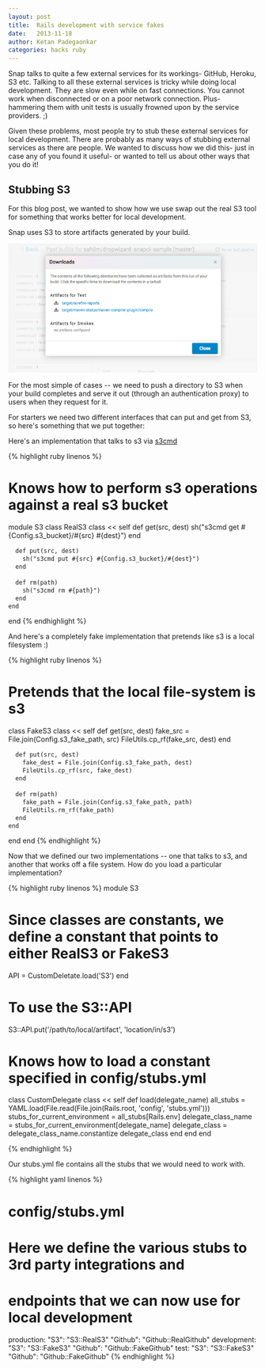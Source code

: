 ```yaml
---
layout: post
title:  Rails development with service fakes
date:   2013-11-18
author: Ketan Padegaonkar
categories: hacks ruby
---
```


Snap talks to quite a few external services for its workings- GitHub, Heroku, S3 etc. Talking to all these external services is tricky while doing local development. They are slow even while on fast connections. You cannot work when disconnected or on a poor network connection. Plus- hammering them with unit tests is usually frowned upon by the service providers. ;)

Given these problems, most people try to stub these external services for local development. There are probably as many ways of stubbing external services as there are people. We wanted to discuss how we did this- just in case any of you found it useful- or wanted to tell us about other ways that you do it! 

## Stubbing S3

For this blog post, we wanted to show how we use swap out the real S3 tool for something that works better for local development. 

Snap uses S3 to store artifacts generated by your build.

<img src="/assets/images/screenshots/local-rails-developmment-with-service-stubs/download-modal.png" class="screenshot"/>

For the most simple of cases -- we need to push a directory to S3 when your build completes and serve it out (through an authentication proxy) to users when they request for it.

For starters we need two different interfaces that can put and get from S3, so here's something that we put together:

Here's an implementation that talks to s3 via [s3cmd](http://s3tools.org/download)

{% highlight ruby linenos %}
# Knows how to perform s3 operations against a real s3 bucket
module S3
  class RealS3
    class << self
      def get(src, dest)
        sh("s3cmd get #{Config.s3_bucket}/#{src} #{dest}")
      end

      def put(src, dest)
        sh("s3cmd put #{src} #{Config.s3_bucket}/#{dest}")
      end

      def rm(path)
        sh("s3cmd rm #{path}")
      end
    end
  end
{% endhighlight %}

And here's a completely fake implementation that pretends like s3 is a local filesystem :)

{% highlight ruby linenos %}
  # Pretends that the local file-system is s3
  class FakeS3
    class << self
      def get(src, dest)
        fake_src = File.join(Config.s3_fake_path, src)
        FileUtils.cp_rf(fake_src, dest)
      end

      def put(src, dest)
        fake_dest = File.join(Config.s3_fake_path, dest)
        FileUtils.cp_rf(src, fake_dest)
      end

      def rm(path)
        fake_path = File.join(Config.s3_fake_path, path)
        FileUtils.rm_rf(fake_path)
      end
    end
  end
end
{% endhighlight %}

Now that we defined our two implementations -- one that talks to s3, and another that works off a file system. How do you load a particular implementation?

{% highlight ruby linenos %}
module S3
  # Since classes are constants, we define a constant that points to either RealS3 or FakeS3
  API = CustomDeletate.load('S3')
end

# To use the S3::API
S3::API.put('/path/to/local/artifact', 'location/in/s3')

# Knows how to load a constant specified in config/stubs.yml
class CustomDelegate
  class << self
    def load(delegate_name)
      all_stubs = YAML.load(File.read(File.join(Rails.root, 'config', 'stubs.yml')))
      stubs_for_current_environment = all_stubs[Rails.env]
      delegate_class_name = stubs_for_current_environment[delegate_name]
      delegate_class = delegate_class_name.constantize
      delegate_class
    end
  end
end

{% endhighlight %}

Our stubs.yml fle contains all the stubs that we would need to work with.

{% highlight yaml linenos %}
# config/stubs.yml
# Here we define the various stubs to 3rd party integrations and
# endpoints that we can now use for local development
production:
  "S3": "S3::RealS3"
  "Github": "Github::RealGithub"
development:
  "S3": "S3::FakeS3"
  "Github": "Github::FakeGithub"
test:
  "S3": "S3::FakeS3"
  "Github": "Github::FakeGithub"
{% endhighlight %}
